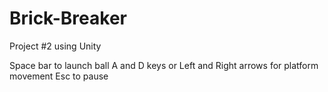 # Brick-Breaker
Project #2 using Unity

Space bar to launch ball
A and D keys or Left and Right arrows for platform movement
Esc to pause
